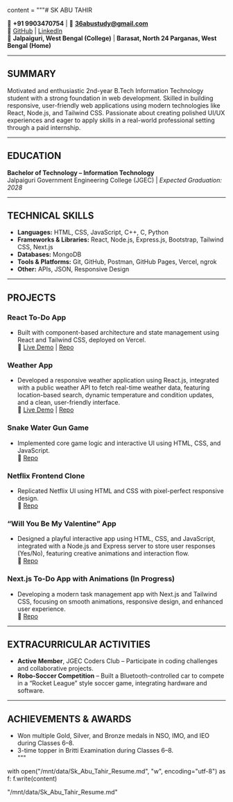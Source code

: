 content = """# SK ABU TAHIR

📱 **+91 9903470754** | 📧 **36abustudy@gmail.com**  
🔗 [GitHub](https://github.com/SkAbuTahir) | [LinkedIn](https://www.linkedin.com/in/sk-abu-tahir-)  
📍 **Jalpaiguri, West Bengal (College)** | **Barasat, North 24 Parganas, West Bengal (Home)**  

---

## **SUMMARY**
Motivated and enthusiastic 2nd-year B.Tech Information Technology student with a strong foundation in web development. Skilled in building responsive, user-friendly web applications using modern technologies like React, Node.js, and Tailwind CSS. Passionate about creating polished UI/UX experiences and eager to apply skills in a real-world professional setting through a paid internship.

---

## **EDUCATION**
**Bachelor of Technology – Information Technology**  
Jalpaiguri Government Engineering College (JGEC) | *Expected Graduation: 2028*

---

## **TECHNICAL SKILLS**
- **Languages:** HTML, CSS, JavaScript, C++, C, Python  
- **Frameworks & Libraries:** React, Node.js, Express.js, Bootstrap, Tailwind CSS, Next.js  
- **Databases:** MongoDB  
- **Tools & Platforms:** Git, GitHub, Postman, GitHub Pages, Vercel, ngrok  
- **Other:** APIs, JSON, Responsive Design

---

## **PROJECTS**
### React To-Do App  
- Built with component-based architecture and state management using React and Tailwind CSS, deployed on Vercel.  
🔗 [Live Demo](https://react-todo-app-six-lime-28.vercel.app/) | [Repo](https://github.com/SkAbuTahir/react-todo-app)

### Weather App  
- Developed a responsive weather application using React.js, integrated with a public weather API to fetch real-time weather data, featuring location-based search, dynamic temperature and condition updates, and a clean, user-friendly interface.  
🔗 [Live Demo](https://react-weather-app-ten-peach.vercel.app/) | [Repo](https://github.com/SkAbuTahir/react-weather-app)

### Snake Water Gun Game  
- Implemented core game logic and interactive UI using HTML, CSS, and JavaScript.  
🔗 [Repo](https://github.com/SkAbuTahir/snake-water-gun-game)

### Netflix Frontend Clone  
- Replicated Netflix UI using HTML and CSS with pixel-perfect responsive design.  
🔗 [Repo](https://github.com/SkAbuTahir/netflix-clone)

### “Will You Be My Valentine” App  
- Designed a playful interactive app using HTML, CSS, and JavaScript, integrated with a Node.js and Express server to store user responses (Yes/No), featuring creative animations and interaction flow.  
🔗 [Repo](https://github.com/SkAbuTahir/valentine-app)

### Next.js To-Do App with Animations (In Progress)  
- Developing a modern task management app with Next.js and Tailwind CSS, focusing on smooth animations, responsive design, and enhanced user experience.  
🔗 [Repo](https://github.com/SkAbuTahir/nextjs-todo-app)

---

## **EXTRACURRICULAR ACTIVITIES**
- **Active Member**, JGEC Coders Club – Participate in coding challenges and collaborative projects.  
- **Robo-Soccer Competition** – Built a Bluetooth-controlled car to compete in a “Rocket League” style soccer game, integrating hardware and software.

---

## **ACHIEVEMENTS & AWARDS**
- Won multiple Gold, Silver, and Bronze medals in NSO, IMO, and IEO during Classes 6–8.  
- 3-time topper in Britti Examination during Classes 6–8.  
"""

with open("/mnt/data/Sk_Abu_Tahir_Resume.md", "w", encoding="utf-8") as f:
    f.write(content)

"/mnt/data/Sk_Abu_Tahir_Resume.md"
